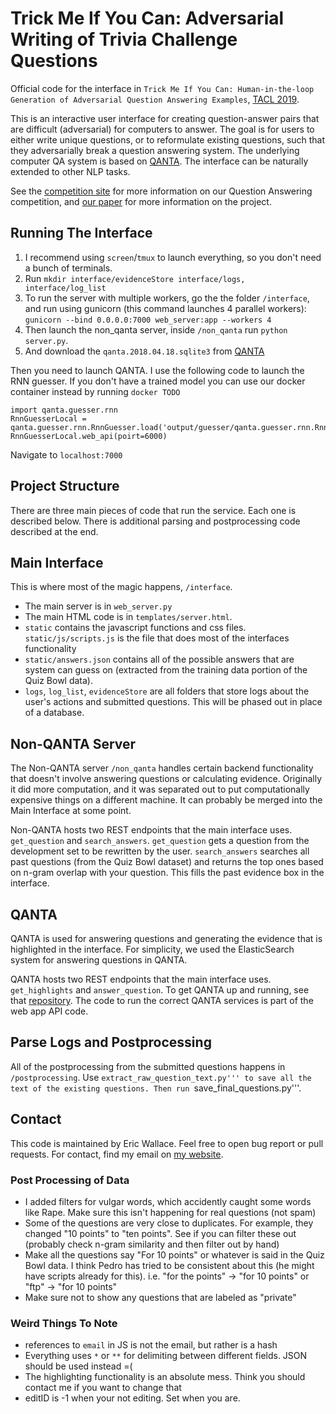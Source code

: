 # Trick Me If You Can: Adversarial Writing of Trivia Challenge Questions

Official code for the interface in ```Trick Me If You Can: Human-in-the-loop Generation of Adversarial Question Answering Examples```, [TACL 2019](https://arxiv.org/abs/1809.02701).

This is an interactive user interface for creating question-answer pairs that are difficult (adversarial) for computers to answer. The goal is for users to either write unique questions, or to reformulate existing questions, such that they adversarially break a question answering system. The underlying computer QA system is based on [QANTA](https://github.com/Pinafore/qb). The interface can be naturally extended to other NLP tasks.

See the [competition site](https://sites.google.com/view/qanta/home) for more information on our Question Answering competition, and [our paper](https://arxiv.org/abs/1809.02701) for more information on the project. 

## Running The Interface

1. I recommend using `screen`/`tmux` to launch everything, so you don't need a bunch of terminals.
2. Run `mkdir interface/evidenceStore interface/logs, interface/log_list`
3. To run the server with multiple workers, go the the folder ```/interface```, and run using gunicorn (this command launches 4 parallel workers):  ```gunicorn --bind 0.0.0.0:7000 web_server:app --workers 4``` 
4. Then launch the non_qanta server, inside ```/non_qanta``` run ```python server.py```.
5. And download the `qanta.2018.04.18.sqlite3` from [QANTA](https://github.com/Pinafore/qb)


Then you need to launch QANTA. I use the following code to launch the RNN guesser. If you don't have a trained model you can use our docker container instead by running `docker TODO`
```
import qanta.guesser.rnn 
RnnGuesserLocal = qanta.guesser.rnn.RnnGuesser.load('output/guesser/qanta.guesser.rnn.RnnGuesser/7')
RnnGuesserLocal.web_api(poirt=6000)
```

Navigate to `localhost:7000`


## Project Structure

There are three main pieces of code that run the service. Each one is described below. There is additional parsing and postprocessing code described at the end.

## Main Interface

This is where most of the magic happens, ```/interface```.

* The main server is in ```web_server.py```
* The main HTML code is in ```templates/server.html```.
* ```static``` contains the javascript functions and css files. ```static/js/scripts.js``` is the file that does most of the interfaces functionality
* ```static/answers.json``` contains all of the possible answers that are system can guess on (extracted from the training data portion of the Quiz Bowl data).
* ```logs```, ```log_list```, ```evidenceStore``` are all folders that store logs about the user's actions and submitted questions. This will be phased out in place of a database.

## Non-QANTA Server

The Non-QANTA server ```/non_qanta``` handles certain backend functionality that doesn't involve answering questions or calculating evidence. Originally it did more computation, and it was separated out to put computationally expensive things on a different machine. It can probably be merged into the Main Interface at some point.

Non-QANTA hosts two REST endpoints that the main interface uses. ```get_question``` and ```search_answers```. ```get_question``` gets a question from the development set to be rewritten by the user. ```search_answers``` searches all past questions (from the Quiz Bowl dataset) and returns the top ones based on n-gram overlap with your question. This fills the past evidence box in the interface.

## QANTA

QANTA is used for answering questions and generating the evidence that is highlighted in the interface. For simplicity, we used the ElasticSearch system for answering questions in QANTA.  

QANTA hosts two REST endpoints that the main interface uses. ```get_highlights``` and ```answer_question```. To get QANTA up and running, see that [repository](https://github.com/Pinafore/qb). The code to run the correct QANTA services is part of the web app API code. 

## Parse Logs and Postprocessing

All of the postprocessing from the submitted questions happens in ```/postprocessing```. Use ```extract_raw_question_text.py''' to save all the text of the existing questions. Then run ```save_final_questions.py'''.


## Contact
This code is maintained by Eric Wallace. Feel free to open bug report or pull requests. For contact, find my email on [my website](http://www.ericswallace.com).


### Post Processing of Data
* I added filters for vulgar words, which accidently caught 
some words like Rape. Make sure this isn't happening for real questions (not spam)
* Some of the questions are very close to duplicates. For example, they changed
"10 points" to "ten points". See if you can filter these out (probably check n-gram
similarity and then filter out by hand)
* Make all the questions say "For 10 points" or whatever is said in the Quiz Bowl data. I think
Pedro has tried to be consistent about this (he might have scripts already for this). i.e. "for the points" -> "for 10 points" or "ftp" -> "for 10 points"
* Make sure not to show any questions that are labeled as "private"


### Weird Things To Note
* references to ```email``` in JS is not the email, but rather is a hash
* Everything uses ```*``` or ```**``` for delimiting between different fields. JSON should be used instead =( 
* The highlighting functionality is an absolute mess. Think you should contact me if you want to change that
* editID is -1 when your not editing. Set when you are.
